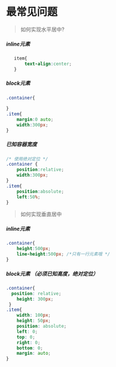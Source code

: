 # 最常见问题  

> 如何实现水平居中?

##### inline元素 
```css
   item{
       text-align:center;
   }
```

##### block元素 
```css
.container{
    
}
.item{
    margin:0 auto;
    width:300px;
}
```

##### 已知容器宽度
```css
/* 使用绝对定位 */
.container {
    position:relative;
    width:300px;
}
.item{
    position:absolute;
    left:50%;
}
```


> 如何实现垂直居中  

##### inline元素 
```css
.container{
    height:500px;
    line-height:500px; /*只有一行元素哦 */
}
```


##### block元素 （必须已知高度，绝对定位）
```css
.container{
  position: relative;
    height: 300px;
 } 
.item{
    width: 100px;
    height: 50px;
    position: absolute;
    left: 0;
    top: 0;
    right: 0;
    bottom: 0;
    margin: auto;
}
```